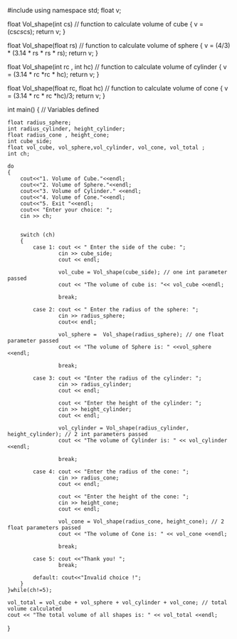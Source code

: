 
#include <iostream>
using namespace std;
float v;

float Vol_shape(int cs) // function to calculate volume of cube
{
	v = (cs*cs*cs);
	return v;
}

float Vol_shape(float rs) // function to calculate volume of sphere
{
	v = (4/3) * (3.14 * rs * rs * rs);
	return v;
}

float Vol_shape(int rc , int hc) // function to calculate volume of cylinder
{
	v = (3.14 * rc *rc * hc);
	return v;
}

float Vol_shape(float rc, float hc) // function to calculate volume of cone
{
	v = (3.14 * rc * rc *hc)/3;
	return v;
}

int main()
{
	// Variables defined 
	
	float radius_sphere;
	int radius_cylinder, height_cylinder;
	float radius_cone , height_cone;
	int cube_side;
	float vol_cube, vol_sphere,vol_cylinder, vol_cone, vol_total ;
	int ch;

	do
	{	
		cout<<"1. Volume of Cube."<<endl;
		cout<<"2. Volume of Sphere."<<endl;
		cout<<"3. Volume of Cylinder." <<endl;
		cout<<"4. Volume of Cone."<<endl;
		cout<<"5. Exit "<<endl;
		cout<< "Enter your choice: ";
		cin >> ch;
		

		switch (ch)
		{
			case 1: cout << " Enter the side of the cube: ";
			        cin >> cube_side;
			        cout << endl;
			        
			        vol_cube = Vol_shape(cube_side); // one int parameter passed
			        cout << "The volume of cube is: "<< vol_cube <<endl;
			        
			        break; 
			
			case 2: cout << " Enter the radius of the sphere: ";
			        cin >> radius_sphere;
			        cout<< endl;
			        
			        vol_sphere =  Vol_shape(radius_sphere); // one float parameter passed
			        cout << "The volume of Sphere is: " <<vol_sphere <<endl; 
			        
			        break;
			
			case 3: cout << "Enter the radius of the cylinder: ";
			        cin >> radius_cylinder; 
			        cout << endl;
			        
			        cout << "Enter the height of the cylinder: ";
			        cin >> height_cylinder;
			        cout << endl; 
			        
			        vol_cylinder = Vol_shape(radius_cylinder, height_cylinder); // 2 int parameters passed
			        cout << "The volume of Cylinder is: " << vol_cylinder <<endl;
			        
			        break;
			
			case 4: cout << "Enter the radius of the cone: ";
			        cin >> radius_cone; 
			        cout << endl;
			        
			        cout << "Enter the height of the cone: ";
			        cin >> height_cone;
			        cout << endl; 
			        
			        vol_cone = Vol_shape(radius_cone, height_cone); // 2 float parameters passed
			        cout << "The volume of Cone is: " << vol_cone <<endl;
			        
			        break;
			        
			case 5: cout <<"Thank you! ";
			        break;
			        
			default: cout<<"Invalid choice !";
		}
	}while(ch!=5);
	
	vol_total = vol_cube + vol_sphere + vol_cylinder + vol_cone; // total volume calculated
	cout << "The total volume of all shapes is: " << vol_total <<endl;
	
}
